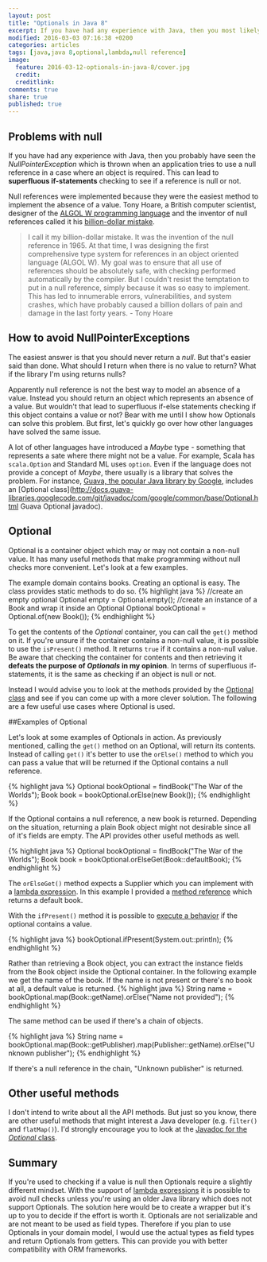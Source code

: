```yaml
---
layout: post
title: "Optionals in Java 8"
excerpt: If you have had any experience with Java, then you most likely have seen the NullPointerException. Optional in Java 8 are a way to fight them.
modified: 2016-03-03 07:16:38 +0200
categories: articles
tags: [java,java 8,optional,lambda,null reference]
image:
  feature: 2016-03-12-optionals-in-java-8/cover.jpg
  credit:
  creditlink:
comments: true
share: true
published: true
---
```


## Problems with null

If you have had any experience with Java, then you probably have seen the *NullPointerException* which is thrown when an application tries to use a null reference in a case where an object is required. This can lead to **superfluous if-statements** checking to see if a reference is null or not.

Null references were implemented because they were the easiest method to implement the absence of a value. Tony Hoare, a British computer scientist, designer of the [ALGOL W programming language](https://en.wikipedia.org/wiki/ALGOL_W "Wikipedia page of ALGOL W") and the inventor of null references called it his [billion-dollar mistake](https://www.lucidchart.com/techblog/2015/08/31/the-worst-mistake-of-computer-science/ "Blog post about the worst mistake of computer science").

>I call it my billion-dollar mistake. It was the invention of the null reference in 1965. At that time, I was designing the first comprehensive type system for references in an object oriented language (ALGOL W). My goal was to ensure that all use of references should be absolutely safe, with checking performed automatically by the compiler. But I couldn't resist the temptation to put in a null reference, simply because it was so easy to implement. This has led to innumerable errors, vulnerabilities, and system crashes, which have probably caused a billion dollars of pain and damage in the last forty years. - Tony Hoare

## How to avoid NullPointerExceptions

The easiest answer is that you should never return a *null*. But that's easier said than done. What should I return when there is no value to return? What if the library I'm using returns nulls?

Apparently null reference is not the best way to model an absence of a value. Instead you should return an object which represents an absence of a value. But wouldn't that lead to superfluous if-else statements checking if this object contains a value or not? Bear with me until I show how Optionals can solve this problem. But first, let's quickly go over how other languages have solved the same issue.

A lot of other languages have introduced a *Maybe* type - something that represents a sate where there might not be a value. For example, Scala has `scala.Option` and Standard ML uses `option`. Even if the language does not provide a concept of *Maybe*, there usually is a library that solves the problem. For instance, [Guava, the popular Java library by Google](https://github.com/google/guava "Guava Github page"), includes an [Optional class](http://docs.guava-libraries.googlecode.com/git/javadoc/com/google/common/base/Optional.html Guava Optional javadoc).

## Optional<T>

Optional is a container object which may or may not contain a non-null value. It has many useful methods that make programming without null checks more convenient. Let's look at a few examples.

The example domain contains books. Creating an optional is easy. The class provides static methods to do so.
{% highlight java %}
//create an empty optional
Optional<Book> empty = Optional.empty();
//create an instance of a Book and wrap it inside an Optional
Optional<Book> bookOptional = Optional.of(new Book());
{% endhighlight %}

To get the contents of the *Optional* container, you can call the `get()` method on it. If you're unsure if the container contains a non-null value, it is possible to use the `isPresent()` method. It returns `true` if it contains a non-null value. Be aware that checking the container for contents and then retrieving it **defeats the purpose of *Optionals* in my opinion**. In terms of superfluous if-statements, it is the same as checking if an object is null or not.

Instead I would advise you to look at the methods provided by the [Optional class](https://docs.oracle.com/javase/8/docs/api/java/util/Optional.html "Java Optional javadoc page") and see if you can come up with a more clever solution. The following are a few useful use cases where Optional is used.

##Examples of Optional

Let's look at some examples of Optionals in action. As previously mentioned, calling the `get()` method on an Optional, will return its contents. Instead of calling `get()` it's better to use the `orElse()` method to which you can pass a value that will be returned if the Optional contains a null reference.

{% highlight java %}
Optional<Book> bookOptional = findBook("The War of the Worlds");
Book book = bookOptional.orElse(new Book());
{% endhighlight %}

If the Optional contains a null reference, a new book is returned. Depending on the situation, returning a plain Book object might not desirable since all of it's fields are empty. The API provides other useful methods as well.

{% highlight java %}
Optional<Book> bookOptional = findBook("The War of the Worlds");
Book book = bookOptional.orElseGet(Book::defaultBook);
{% endhighlight %}

The `orElseGet()` method expects a Supplier which you can implement with a [lambda expression]({{site_url}}/articles/java-8-lambda-expressions/). In this example I provided a [method reference]({{site_url}}/articles/four-types-of-method-references-in-java-8/) which returns a default book.

With the `ifPresent()` method it is possible to [execute a behavior]({{site_url}}/articles/java-8-behavior-parameterization/) if the optional contains a value.

{% highlight java %}
bookOptional.ifPresent(System.out::println);
{% endhighlight %}

Rather than retrieving a Book object, you can extract the instance fields from the Book object inside the Optional container. In the following example we get the name of the book. If the name is not present or there's no book at all, a default value is returned.
{% highlight java %}
String name = bookOptional.map(Book::getName).orElse("Name not provided");
{% endhighlight %}

The same method can be used if there's a chain of objects.

{% highlight java %}
String name = bookOptional.map(Book::getPublisher).map(Publisher::getName).orElse("Unknown publisher");
{% endhighlight %}

If there's a null reference in the chain, "Unknown publisher" is returned.

## Other useful methods

I don't intend to write about all the API methods. But just so you know, there are other useful methods that might interest a Java developer (e.g. `filter()` and `flatMap()`). I'd strongly encourage you to look at the [Javadoc for the *Optional* class](https://docs.oracle.com/javase/8/docs/api/java/util/Optional.html#get-- "Optional javadoc page").

## Summary

If you're used to checking if a value is null then Optionals require a slightly different mindset. With the support of [lambda expressions]({{site_url}}/articles/java-8-lambda-expressions/) it is possible to avoid null checks unless you're using an older Java library which does not support Optionals. The solution here would be to create a wrapper but it's up to you to decide if the effort is worth it. Optionals are not serializable and are not meant to be used as field types. Therefore if you plan to use Optionals in your domain model, I would use the actual types as field types and return Optionals from getters. This can provide you with better compatibility with ORM frameworks.
